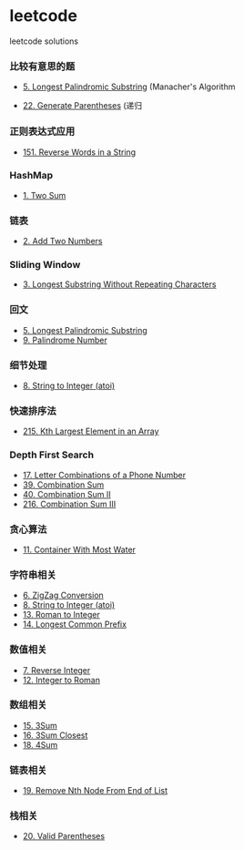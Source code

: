 # leetcode
leetcode solutions  

### 比较有意思的题

- [5. Longest Palindromic Substring](https://github.com/cucluoting/leetcode/blob/master/005_LongestPalindromicSubstring.md) (Manacher's Algorithm

- [22. Generate Parentheses](https://github.com/cucluoting/leetcode/blob/master/022_GenerateParentheses.md) (递归

### 正则表达式应用
- [151. Reverse Words in a String](https://github.com/cucluoting/leetcode/blob/master/151_ReverseWordsInAString.md)


### HashMap
- [1. Two Sum](https://github.com/cucluoting/leetcode/blob/master/001_TwoSum.md)

### 链表
- [2. Add Two Numbers](https://github.com/cucluoting/leetcode/blob/master/002_AddTwoNumbers.md)

### Sliding Window
- [3. Longest Substring Without Repeating Characters](https://github.com/cucluoting/leetcode/blob/master/003_LongestSubstringWithoutRepeatingCharacters.md)

### 回文
- [5. Longest Palindromic Substring](https://github.com/cucluoting/leetcode/blob/master/005_LongestPalindromicSubstring.md)
- [9. Palindrome Number](https://github.com/cucluoting/leetcode/blob/master/009_PalindromeNumber.md)

### 细节处理
- [8. String to Integer (atoi)](https://github.com/cucluoting/leetcode/blob/master/008_StringToInteger(atoi).md)

### 快速排序法
- [215. Kth Largest Element in an Array](https://github.com/cucluoting/leetcode/blob/master/215_KthLargestElementInAnArray.md)

### Depth First Search
- [17. Letter Combinations of a Phone Number](https://github.com/cucluoting/leetcode/blob/master/017_LetterCombinationsOfAPhoneNumber.md)
- [39. Combination Sum](https://github.com/cucluoting/leetcode/blob/master/039_CombinationSum.md)
- [40. Combination Sum II](https://github.com/cucluoting/leetcode/blob/master/040_CombinationSumII.md)
- [216. Combination Sum III](https://github.com/cucluoting/leetcode/blob/master/216_CombinationSumIII.md)

### 贪心算法
- [11. Container With Most Water](https://github.com/cucluoting/leetcode/blob/master/011_ContainerWithMostWater.md)

### 字符串相关
- [6. ZigZag Conversion](https://github.com/cucluoting/leetcode/blob/master/006_ZigZagConversion.md)
- [8. String to Integer (atoi)](https://github.com/cucluoting/leetcode/blob/master/008_StringToInteger(atoi).md)
- [13. Roman to Integer](https://github.com/cucluoting/leetcode/blob/master/013_RomanToInteger.md)
- [14. Longest Common Prefix](https://github.com/cucluoting/leetcode/blob/master/014_LongestCommonPrefix.md)

### 数值相关
- [7. Reverse Integer](https://github.com/cucluoting/leetcode/blob/master/007_ReverseInteger.md)
- [12. Integer to Roman](https://github.com/cucluoting/leetcode/blob/master/012_IntegerToRoman.md)

### 数组相关
- [15. 3Sum](https://github.com/cucluoting/leetcode/blob/master/015_3Sum.md)
- [16. 3Sum Closest](https://github.com/cucluoting/leetcode/blob/master/016_3SumClosest.md)
- [18. 4Sum](https://github.com/cucluoting/leetcode/blob/master/018_4Sum.md)

### 链表相关
- [19. Remove Nth Node From End of List](https://github.com/cucluoting/leetcode/blob/master/019_RemoveNthNodeFromEndOfList.md)

### 栈相关
- [20. Valid Parentheses](https://github.com/cucluoting/leetcode/blob/master/020_ValidParentheses.md)
